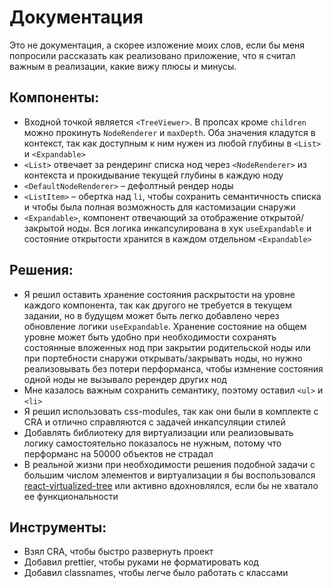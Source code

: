# Документация

Это не документация, а скорее изложение моих слов, если бы меня попросили рассказать как реализовано приложение, что я считал важным в реализации, какие вижу плюсы и минусы.

## Компоненты:

- Входной точкой является `<TreeViewer>`. В пропсах кроме `children` можно прокинуть `NodeRenderer` и `maxDepth`. Оба значения кладутся в контекст, так как доступным к ним нужен из любой глубины в `<List>` и `<Expandable>`
- `<List>` отвечает за рендеринг списка нод через `<NodeRenderer>` из контекста и прокидывание текущей глубины в каждую ноду
- `<DefaultNodeRenderer>` – дефолтный рендер ноды
- `<ListItem>` – обертка над `li`, чтобы сохранить семантичность списка и чтобы была полная возможность для кастомизации снаружи
- `<Expandable>`, компонент отвечающий за отображение открытой/закрытой ноды. Вся логика инкапсулирована в хук `useExpandable` и состояние открытости хранится в каждом отдельном `<Expandable>`

## Решения:

- Я решил оставить хранение состояния раскрытости на уровне каждого компонента, так как другого не требуется в текущем задании, но в будущем может быть легко добавлено через обновление логики `useExpandable`. Хранение состояние на общем уровне может быть удобно при необходимости сохранять состоянные вложенных нод при закрытии родительской ноды или при портебности снаружи открывать/закрывать ноды, но нужно реализовывать без потери перформанса, чтобы измнение состояния одной ноды не вызывало ререндер других нод
- Мне казалось важным сохранить семантику, поэтому оставил `<ul>` и `<li>`
- Я решил использовать css-modules, так как они были в комплекте с CRA и отлично справляются с задачей инкапсуляции стилей
- Добавлять библиотеку для виртуализации или реализовывать логику самостоятельно показалось не нужным, потому что перформанс на 50000 объектов не страдал
- В реальной жизни при необходимости решения подобной задачи с большим числом элементов и виртуализации я бы воспользовался [react-virtualized-tree](https://www.npmjs.com/package/react-virtualized-tree) или активно вдохновлялся, если бы не хватало ее функциональности

## Инструменты:

- Взял CRA, чтобы быстро развернуть проект
- Добавил prettier, чтобы руками не форматировать код
- Добавил classnames, чтобы легче было работать с классами
